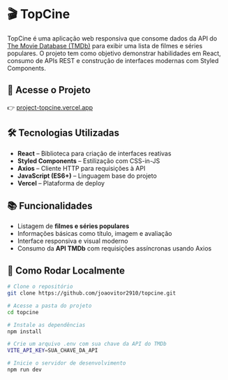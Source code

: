 # 🎬 TopCine

TopCine é uma aplicação web responsiva que consome dados da API do [The Movie Database (TMDb)](https://www.themoviedb.org/) para exibir uma lista de filmes e séries populares. O projeto tem como objetivo demonstrar habilidades em React, consumo de APIs REST e construção de interfaces modernas com Styled Components.

## 🚀 Acesse o Projeto

👉 [project-topcine.vercel.app](https://project-topcine.vercel.app)

## 🛠️ Tecnologias Utilizadas

- **React** – Biblioteca para criação de interfaces reativas
- **Styled Components** – Estilização com CSS-in-JS
- **Axios** – Cliente HTTP para requisições à API
- **JavaScript (ES6+)** – Linguagem base do projeto
- **Vercel** – Plataforma de deploy

## 📚 Funcionalidades

- Listagem de **filmes e séries populares**
- Informações básicas como título, imagem e avaliação
- Interface responsiva e visual moderno
- Consumo da **API TMDb** com requisições assíncronas usando Axios

## 🔧 Como Rodar Localmente

```bash
# Clone o repositório
git clone https://github.com/joaovitor2910/topcine.git

# Acesse a pasta do projeto
cd topcine

# Instale as dependências
npm install

# Crie um arquivo .env com sua chave da API do TMDb
VITE_API_KEY=SUA_CHAVE_DA_API

# Inicie o servidor de desenvolvimento
npm run dev
